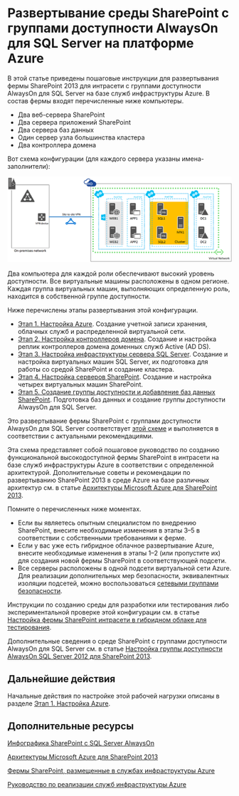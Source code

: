 <properties
	pageTitle="Развертывание среды SharePoint с группами доступности AlwaysOn для SQL Server на платформе Azure"
	description="Развертывание среды SharePoint с группами доступности AlwaysOn для SQL Server на платформе Azure выполняется в пять этапов."
	documentationCenter=""
	services="virtual-machines"
	authors="JoeDavies-MSFT"
	manager="timlt"
	editor=""/>

<tags
	ms.service="virtual-machines"
	ms.workload="infrastructure-services"
	ms.tgt_pltfrm="na"
	ms.devlang="na"
	ms.topic="article"
	ms.date="05/05/2015"
	ms.author="josephd"/>

# Развертывание среды SharePoint с группами доступности AlwaysOn для SQL Server на платформе Azure

В этой статье приведены пошаговые инструкции для развертывания фермы SharePoint 2013 для интрасети с группами доступности AlwaysOn для SQL Server на базе служб инфраструктуры Azure. В состав фермы входят перечисленные ниже компьютеры.

- Два веб-сервера SharePoint
- Два сервера приложений SharePoint
- Два сервера баз данных
- Один сервер узла большинства кластера
- Два контроллера домена

Вот схема конфигурации (для каждого сервера указаны имена-заполнители):

![](./media/virtual-machines-workload-intranet-sharepoint-overview/workload-spsqlao_05.png)

Два компьютера для каждой роли обеспечивают высокий уровень доступности. Все виртуальные машины расположены в одном регионе. Каждая группа виртуальных машин, выполняющих определенную роль, находится в собственной группе доступности.

Ниже перечислены этапы развертывания этой конфигурации.

- [Этап 1. Настройка Azure](virtual-machines-workload-intranet-sharepoint-phase1.md). Создание учетной записи хранения, облачных служб и распределенной виртуальной сети.
- [Этап 2. Настройка контроллеров домена](virtual-machines-workload-intranet-sharepoint-phase2.md). Создание и настройка реплик контроллеров домена доменных служб Active (AD DS).
- [Этап 3. Настройка инфраструктуры сервера SQL Server](virtual-machines-workload-intranet-sharepoint-phase3.md). Создание и настройка виртуальных машин SQL Server, их подготовка для работы со средой SharePoint и создание кластера.
- [Этап 4. Настройка серверов SharePoint](virtual-machines-workload-intranet-sharepoint-phase4.md). Создание и настройка четырех виртуальных машин SharePoint.
- [Этап 5. Создание группы доступности и добавление баз данных SharePoint](virtual-machines-workload-intranet-sharepoint-phase5.md). Подготовка баз данных и создание группы доступности AlwaysOn для SQL Server.

Это развертывание фермы SharePoint с группами доступности AlwaysOn для SQL Server соответствует [этой схеме](http://go.microsoft.com/fwlink/?LinkId=394788) и выполняется в соответствии с актуальными рекомендациями.

Эта схема представляет собой пошаговое руководство по созданию функциональной высокодоступной фермы SharePoint в интрасети на базе служб инфраструктуры Azure в соответствии с определенной архитектурой. Дополнительные советы и рекомендации по развертыванию SharePoint 2013 в среде Azure на базе различных архитектур см. в статье [Архитектуры Microsoft Azure для SharePoint 2013](https://technet.microsoft.com/library/dn635309.aspx).

Помните о перечисленных ниже моментах.

- Если вы являетесь опытным специалистом по внедрению SharePoint, внесите необходимые изменения в этапы 3–5 в соответствии с собственными требованиями к ферме.
- Если у вас уже есть гибридное облачное развертывание Azure, внесите необходимые изменения в этапы 1–2 (или пропустите их) для создания новой фермы SharePoint в соответствующей подсети.
- Все серверы расположены в одной подсети виртуальной сети Azure. Для реализации дополнительных мер безопасности, эквивалентных изоляции подсетей, можно воспользоваться [сетевыми группами безопасности](https://msdn.microsoft.com/library/azure/dn848316.aspx).

Инструкции по созданию среды для разработки или тестирования либо экспериментальной проверке этой конфигурации см. в статье [Настройка фермы SharePoint интрасети в гибридном облаке для тестирования](../virtual-network/virtual-networks-setup-sharepoint-hybrid-cloud-testing.md).

Дополнительные сведения о среде SharePoint с группами доступности AlwaysOn для SQL Server см. в статье [Настройка группы доступности AlwaysOn SQL Server 2012 для SharePoint 2013](https://technet.microsoft.com/library/jj715261.aspx).

## Дальнейшие действия

Начальные действия по настройке этой рабочей нагрузки описаны в разделе [Этап 1. Настройка Azure](virtual-machines-workload-intranet-sharepoint-phase1.md).


## Дополнительные ресурсы

[Инфографика SharePoint с SQL Server AlwaysOn](http://go.microsoft.com/fwlink/?LinkId=394788)

[Архитектуры Microsoft Azure для SharePoint 2013](https://technet.microsoft.com/library/dn635309.aspx)

[Фермы SharePoint, размещенные в службах инфраструктуры Azure](virtual-machines-sharepoint-infrastructure-services.md)

[Руководство по реализации служб инфраструктуры Azure](virtual-machines-infrastructure-services-implementation-guidelines.md)

<!---HONumber=July15_HO4-->